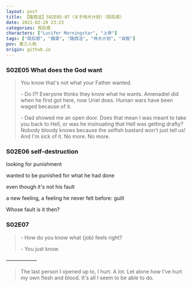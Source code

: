```yaml
---
layout: post
title: 【路西法】S02E05-07（关于伟大计划）（观后感）
date: 2021-02-20 23:23
categories: 观后感
characters: ["Lucifer Morningstar", "上帝"]
tags: ["观后感", "摘录", "路西法", "伟大计划", "自毁"]
pov: 第三人称
origin: github.io
---
```


### S02E05 What does the God want

> You know that's not what your Father wanted.
>
> \- Do I?! Everyone thinks they know what he wants. Amenadiel did when he first got here, now Uriel does. Human wars have been waged because of it. 
>
> \- Dad showed me an open door. Does that mean I was meant to take you back to Hell, or was he insinuating that Hell was getting drafty? Nobody bloody knows because the selfish bastard won't just tell us! And I'm sick of it. No more. No more.


### S02E06 self-destruction

looking for punishment

wanted to be punished for what he had done

even though it's not his fault

a new feeling, a feeling he never felt before: guilt

Whose fault is it then?


### S02E07

> \- How do you know what (job) feels right?
>
> \- You just know.

——————

> The last person I opened up to, I hurt. A lot. Let alone how I've hurt my own flesh and blood. It's all I seem to be able to do.

